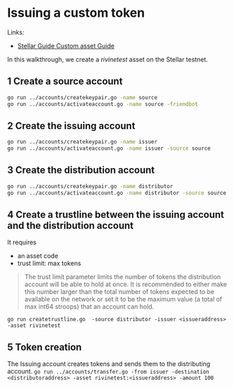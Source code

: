 # Issuing a custom token

Links:

- [Stellar Guide Custom asset Guide](https://www.stellar.org/developers/guides/walkthroughs/custom-assets.html)

In this walkthrough, we create a *rivinetest* asset on the Stellar testnet.

## 1 Create a source account

```sh
go run ../accounts/createkeypair.go -name source
go run ../accounts/activateaccount.go -name source -friendbot
```

## 2 Create the issuing account

```sh
go run ../accounts/createkeypair.go -name issuer
go run ../accounts/activateaccount.go -name issuer -source source
```

## 3 Create the distribution account

```sh
go run ../accounts/createkeypair.go -name distributor
go run ../accounts/activateaccount.go -name distributor -source source
```

## 4 Create a trustline between the issuing account and the distribution account

It requires

- an asset code
- trust limit: max tokens

> The trust limit parameter limits the number of tokens the distribution account will be able to hold at once. It is recommended to either make this number larger than the total number of tokens expected to be available on the network or set it to be the maximum value (a total of max int64 stroops) that an account can hold.

`go run createtrustline.go  -source distributor -issuer <issueraddress> -asset rivinetest`

## 5 Token creation

The Issuing account creates tokens and sends them to the distributing account.
`go run ../accounts/transfer.go -from issuer -destination <distributoraddress> -asset rivinetest:<issueraddress> -amount 100`

